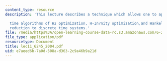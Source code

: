 ```yaml
---
content_type: resource
description: 'This lecture describes a technique which allows one to apply the continuous

  time algorithms of H2 optimization, H-In?nity optimization,and Hankel optimal model
  reduction to discrete time systems.'
file: /media/https%3A/open-learning-course-data-rc.s3.amazonaws.com/6-245-multivariable-control-systems-spring-2004/e7aeed6b7a0d508ad3632c9a46b9a21d_lec11_6245_2004.pdf
file_type: application/pdf
resourcetype: Document
title: lec11_6245_2004.pdf
uid: e7aeed6b-7a0d-508a-d363-2c9a46b9a21d
---
```

